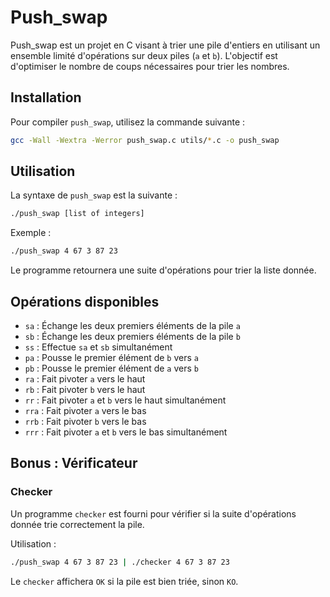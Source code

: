 # Push_swap

Push_swap est un projet en C visant à trier une pile d'entiers en utilisant un ensemble limité d'opérations sur deux piles (`a` et `b`). L'objectif est d'optimiser le nombre de coups nécessaires pour trier les nombres.

## Installation

Pour compiler `push_swap`, utilisez la commande suivante :

```sh
gcc -Wall -Wextra -Werror push_swap.c utils/*.c -o push_swap
```

## Utilisation

La syntaxe de `push_swap` est la suivante :

```sh
./push_swap [list of integers]
```

Exemple :

```sh
./push_swap 4 67 3 87 23
```

Le programme retournera une suite d'opérations pour trier la liste donnée.

## Opérations disponibles

- `sa` : Échange les deux premiers éléments de la pile `a`
- `sb` : Échange les deux premiers éléments de la pile `b`
- `ss` : Effectue `sa` et `sb` simultanément
- `pa` : Pousse le premier élément de `b` vers `a`
- `pb` : Pousse le premier élément de `a` vers `b`
- `ra` : Fait pivoter `a` vers le haut
- `rb` : Fait pivoter `b` vers le haut
- `rr` : Fait pivoter `a` et `b` vers le haut simultanément
- `rra` : Fait pivoter `a` vers le bas
- `rrb` : Fait pivoter `b` vers le bas
- `rrr` : Fait pivoter `a` et `b` vers le bas simultanément

## Bonus : Vérificateur

### Checker

Un programme `checker` est fourni pour vérifier si la suite d'opérations donnée trie correctement la pile.

Utilisation :

```sh
./push_swap 4 67 3 87 23 | ./checker 4 67 3 87 23
```

Le `checker` affichera `OK` si la pile est bien triée, sinon `KO`.
